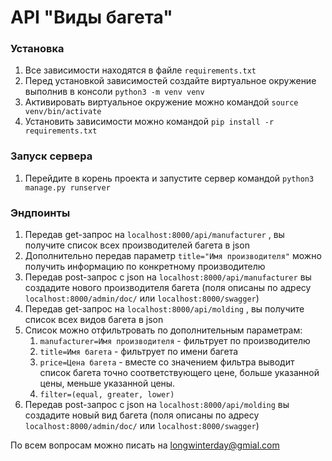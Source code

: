 # API "Виды багета"

### Установка

1. Все зависимости находятся в файле `requirements.txt`
2. Перед установкой зависимостей создайте виртуальное окружение выполнив в консоли `python3 -m venv venv`
3. Активировать виртуальное окружение можно командой `source venv/bin/activate`
4. Установить зависимости можно командой `pip install -r requirements.txt`


### Запуск сервера

1. Перейдите в корень проекта и запустите сервер командой `python3 manage.py runserver`


### Эндпоинты

1. Передав get-запрос на `localhost:8000/api/manufacturer` , вы получите список всех производителей багета в json
2. Дополнительно передав параметр `title="Имя производителя"` можно получить информацию по конкретному производителю
3. Передав post-запрос с json на `localhost:8000/api/manufacturer` вы создадите нового производителя багета (поля описаны по адресу `localhost:8000/admin/doc/` или `localhost:8000/swagger`)
4. Передав get-запрос на `localhost:8000/api/molding` , вы получите список всех видов багета в json
5. Список можно отфильтровать по дополнительным параметрам:
    1. `manufacturer=Имя производителя` - фильтрует по производителю
    2. `title=Имя багета` - фильтрует по имени багета
    3. `price=Цена багета` - вместе со значением фильтра выводит список багета точно соответствующего цене, больше указанной цены, меньше указанной цены.
    4. `filter=(equal, greater, lower)`
6. Передав post-запрос с json на `localhost:8000/api/molding` вы создадите новый вид багета (поля описаны по адресу `localhost:8000/admin/doc/` или `localhost:8000/swagger`)


По всем вопросам можно писать на longwinterday@gmial.com
